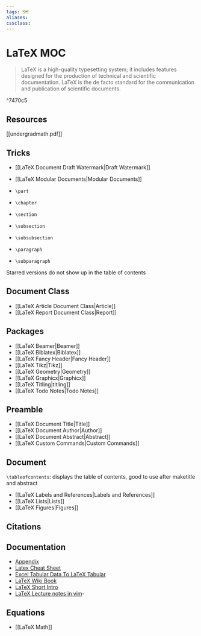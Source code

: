 ```yaml
---
tags: 🗺️
aliases: 
cssclass:
---
```


# LaTeX MOC

> LaTeX is a high-quality typesetting system; it includes features designed for the production of technical and scientific documentation. LaTeX is the de facto standard for the communication and publication of scientific documents.

^7470c5

## Resources

[[undergradmath.pdf]]

## Tricks

- [[LaTeX Document Draft Watermark|Draft Watermark]]
- [[LaTeX Modular Documents|Modular Documents]]

- `\part`
- `\chapter`
- `\section`
- `\subsection`
- `\subsubsection`
- `\paragraph`
- `\subparagraph`

Starred versions do not show up in the table of contents

## Document Class

- [[LaTeX Article Document Class|Article]]
- [[LaTeX Report Document Class|Report]]

## Packages

- [[LaTeX Beamer|Beamer]]
- [[LaTeX Biblatex|Biblatex]]
- [[LaTeX Fancy Header|Fancy Header]]
- [[LaTeX Tikz|Tikz]]
- [[LaTeX Geometry|Geometry]]
- [[LaTeX Graphicx|Graphicx]]
- [[LaTeX Titling|titling]]
- [[LaTeX Todo Notes|Todo Notes]]

## Preamble

- [[LaTeX Document Title|Title]]
- [[LaTeX Document Author|Author]]
- [[LaTeX Document Abstract|Abstract]]
- [[LaTeX Custom Commands|Custom Commands]]

## Document

`\tableofcontents`: displays the table of contents, good to use after maketitle and abstract

- [[LaTeX Labels and References|Labels and References]]
- [[LaTeX Lists|Lists]]
- [[LaTeX Figures|Figures]]

## Citations



## Documentation

- [Appendix](http://mirrors.ibiblio.org/CTAN/macros/latex/contrib/appendix/appendix.pdf)
- [Latex Cheat Sheet](https://wch.github.io/latexsheet/latexsheet.pdf)
- [Excel Tabular Data To LaTeX Tabular](https://tableconvert.com/?output=latex)
- [LaTeX Wiki Book](https://en.wikibooks.org/wiki/LaTeX)
- [LaTeX Short Intro](https://tobi.oetiker.ch/lshort/lshort.pdf)
- [LaTeX Lecture notes in vim](https://castel.dev/post/lecture-notes-1/)-

## Equations

- [[LaTeX Math]]
